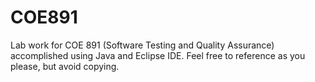 # COE891
Lab work for COE 891 (Software Testing and Quality Assurance) accomplished using Java and Eclipse IDE. Feel free to reference as you please, but avoid copying.
